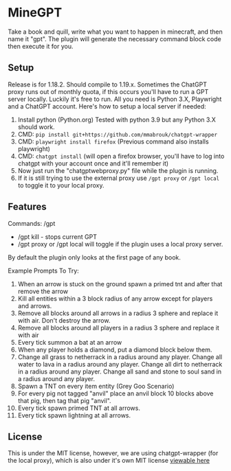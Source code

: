 # MineGPT

Take a book and quill, write what you want to happen in minecraft, and then name it "gpt". The plugin will generate the necessary command block code then execute it for you.

## Setup

Release is for 1.18.2. Should compile to 1.19.x.
Sometimes the ChatGPT proxy runs out of monthly quota, if this occurs you'll have to run a GPT server locally. Luckily it's free to run. All you need is Python 3.X, Playwright and a ChatGPT account.
Here's how to setup a local server if needed:
1. Install python (Python.org) Tested with python 3.9 but any Python 3.X should work.
2. CMD: `pip install git+https://github.com/mmabrouk/chatgpt-wrapper`
3. CMD: `playwright install firefox` (Previous command also installs playwright)
4. CMD: `chatgpt install` (will open a firefox browser, you'll have to log into chatgpt with your account once and it'll remember it)
5. Now just run the "chatgptwebproxy.py" file while the plugin is running.
6. If it is still trying to use the external proxy use `/gpt proxy` or `/gpt local` to toggle it to your local proxy.

## Features


Commands:
/gpt
  - /gpt kill - stops current GPT
  - /gpt proxy or /gpt local will toggle if the plugin uses a local proxy server.


By default the plugin only looks at the first page of any book.

Example Prompts To Try:
1. When an arrow is stuck on the ground spawn a primed tnt and after that remove the arrow
2. Kill all entities within a 3 block radius of any arrow except for players and arrows.
3. Remove all blocks around all arrows in a radius 3 sphere and replace it with air. Don't destroy the arrow.
4. Remove all blocks around all players in a radius 3 sphere and replace it with air
5. Every tick summon a bat at an arrow
6. When any player holds a diamond, put a diamond block below them.
7. Change all grass to netherrack in a radius around any player. Change all water to lava in a radius around any player. Change all dirt to netherrack in a radius around any player. Change all sand and stone to soul sand in a radius around any player.
8. Spawn a TNT on every item entity (Grey Goo Scenario)
9. For every pig not tagged "anvil" place an anvil block 10 blocks above that pig, then tag that pig "anvil".
10. Every tick spawn primed TNT at all arrows.
11. Every tick spawn lightning at all arrows.

## License

This is under the MIT license, however, we are using chatgpt-wrapper (for the local proxy), which is also under it's own MIT license [viewable here](https://github.com/mmabrouk/chatgpt-wrapper/blob/main/License)


